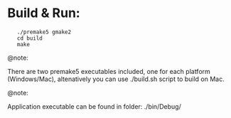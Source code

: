 # Build & Run:

       ./premake5 gmake2
       cd build
       make

@note:

  There are two premake5 executables included, one for each platform (Windows/Mac), altenatively you can use ./build.sh script
  to build on Mac.
  
@note: 

  Application executable can be found in folder: 
  ./bin/Debug/
